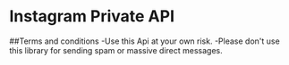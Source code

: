 # Instagram Private API
##Terms and conditions
-Use this Api at your own risk.
-Please don't use this library for sending spam or massive direct messages.
